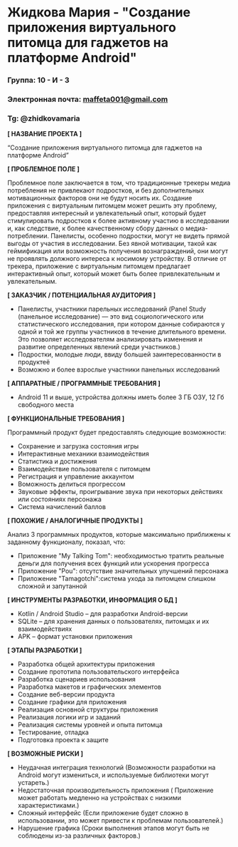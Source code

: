 # Жидкова Мария - "Создание приложения виртуального питомца для гаджетов на платформе Android"

### Группа: 10 - И - 3
### Электронная почта: maffeta001@gmail.com
### Tg: @zhidkovamaria


**[ НАЗВАНИЕ ПРОЕКТА ]**

“Создание приложения виртуального питомца для гаджетов на платформе Android”

**[ ПРОБЛЕМНОЕ ПОЛЕ ]**

Проблемное поле заключается в том, что традиционные трекеры медиа потребления не привлекают подростков, и без дополнительных мотивационных факторов они не будут носить их. Создание приложения с виртуальным питомцем может решить эту проблему, предоставляя интересный и увлекательный опыт, который будет стимулировать подростков к более активному участию в исследовании и, как следствие, к более качественному сбору данных о медиа-потреблении.
Панелисты, особенно подростки, могут не видеть прямой выгоды от участия в исследовании. Без явной мотивации, такой как геймификация или возможность получения вознаграждений, они могут не проявлять должного интереса к носимому устройству. В отличие от трекера, приложение с виртуальным питомцем предлагает интерактивный опыт, который может быть более привлекательным и увлекательным.

**[ ЗАКАЗЧИК / ПОТЕНЦИАЛЬНАЯ АУДИТОРИЯ ]**

* Панелисты, участники парельных исследований (Panel Study (панельное исследование) — это вид социологического или статистического исследования, при котором данные собираются у одной и той же группы участников в течение длительного времени. Это позволяет исследователям анализировать изменения и развитие определенных явлений среди участников.)
* Подростки, молодые люди, ввиду большей заинтересованности в продуктеё
* Возможно и более взрослые участники панельных исследований 

**[ АППАРАТНЫЕ / ПРОГРАММНЫЕ ТРЕБОВАНИЯ ]** 

* Android 11 и выше, устройства должны иметь более 3 ГБ ОЗУ, 12 Гб свободного места

**[ ФУНКЦИОНАЛЬНЫЕ ТРЕБОВАНИЯ ]**

Программный продукт будет предоставлять следующие возможности:

* Сохранение и загрузка состояния игры
* Интерактивные механики взаимодействия
* Статистика и достижения
* Взаимодействие пользователя с питомцем
* Регистрация и управление аккаунтом
* Воможность делиться прогрессом 
* Звуковые эффекты, проигрывание звука при некоторых действиях или состояниях персонажа
* Система начислений баллов

**[ ПОХОЖИЕ / АНАЛОГИЧНЫЕ ПРОДУКТЫ ]**

Анализ 3 программных продуктов, которые максимально приближены к заданному функционалу, показал, что:

* Приложение "My Talking Tom": необходимостью тратить реальные деньги для получения всех функций или ускорения прогресса
* Приложение "Pou": отсутствие значительных улучшений персонажа
* Приложение "Tamagotchi":система ухода за питомцем слишком сложной и запутанной

**[ ИНСТРУМЕНТЫ РАЗРАБОТКИ, ИНФОРМАЦИЯ О БД ]**

* Kotlin / Android Studio – для разработки Android-версии
* SQLite – для хранения данных о пользователях, питомцах и их взаимодействиях
* APK – формат установки приложения

**[ ЭТАПЫ РАЗРАБОТКИ ]**

*	Разработка общей архитектуры приложения
*	Создание прототипа пользовательского интерфейса
*	Разработка сценариев использования
*	Разработка макетов и графических элементов
*	Создание веб-версии продукта
*	Создание графики для приложения
*	Реализация основной структуры приложения
*	Реализация логики игр и заданий
*	Реализация системы уровней и опыта питомца
*	Тестирование, отладка
*	Подготовка проекта к защите

**[ ВОЗМОЖНЫЕ РИСКИ ]**

* Неудачная интеграция технологий (Возможности разработки на Android могут измениться, и используемые библиотеки могут устареть.)
* Недостаточная производительность приложения ( Приложение может работать медленно на устройствах с низкими характеристиками.)
* Сложный интерфейс (Если приложение будет сложно в использовании, это может привести к проблемам пользователей.)
* Нарушение графика (Сроки выполнения этапов могут быть не соблюдены из-за различных факторов.)

